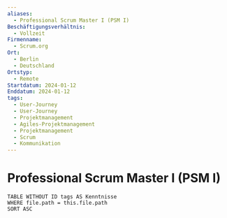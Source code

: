 ```yaml
---
aliases:
  - Professional Scrum Master I (PSM I)
Beschäftigungsverhältnis:
  - Vollzeit
Firmenname:
  - Scrum.org
Ort:
  - Berlin
  - Deutschland
Ortstyp:
  - Remote
Startdatum: 2024-01-12
Enddatum: 2024-01-12
tags:
  - User-Journey
  - User-Journey
  - Projektmanagement
  - Agiles-Projektmanagement
  - Projektmanagement
  - Scrum
  - Kommunikation
---
```

# Professional Scrum Master I (PSM I)

```dataview
TABLE WITHOUT ID tags AS Kenntnisse
WHERE file.path = this.file.path
SORT ASC
```